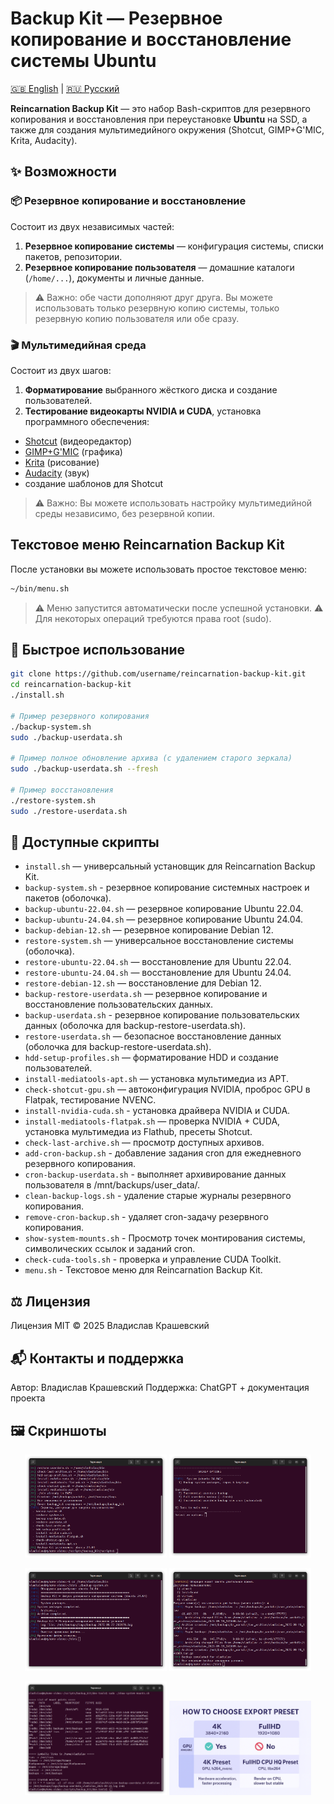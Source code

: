 # Backup Kit — Резервное копирование и восстановление системы Ubuntu

[🇬🇧 English](../EN/README_EN.md) | [🇷🇺 Русский](README_RU.md)

**Reincarnation Backup Kit** — это набор Bash-скриптов для резервного копирования и восстановления при переустановке **Ubuntu** на SSD, а также для создания мультимедийного окружения (Shotcut, GIMP+G'MIC, Krita, Audacity).

## ✨ Возможности

### 📦 Резервное копирование и восстановление
Состоит из двух независимых частей:
1. **Резервное копирование системы** — конфигурация системы, списки пакетов, репозитории.
2. **Резервное копирование пользователя** — домашние каталоги (`/home/...`), документы и личные данные.

> ⚠️ Важно: обе части дополняют друг друга. Вы можете использовать только резервную копию системы, только резервную копию пользователя или обе сразу.

### 🎬 Мультимедийная среда
Состоит из двух шагов:
1. **Форматирование** выбранного жёсткого диска и создание пользователей.
2. **Тестирование видеокарты NVIDIA и CUDA**, установка программного обеспечения:
- [Shotcut](https://shotcut.org/) (видеоредактор)
- [GIMP+G'MIC](https://gmic.eu/) (графика)
- [Krita](https://krita.org/en/) (рисование)
- [Audacity](https://www.audacityteam.org/) (звук)
- создание шаблонов для Shotcut

> ⚠️ Важно: Вы можете использовать настройку мультимедийной среды независимо, без резервной копии.

## Текстовое меню Reincarnation Backup Kit

После установки вы можете использовать простое текстовое меню:
```bash
~/bin/menu.sh
```

> ⚠️ Меню запустится автоматически после успешной установки.
> ⚠️ Для некоторых операций требуются права root (sudo).


## 🚀 Быстрое использование

```bash
git clone https://github.com/username/reincarnation-backup-kit.git
cd reincarnation-backup-kit
./install.sh

# Пример резервного копирования
./backup-system.sh
sudo ./backup-userdata.sh

# Пример полное обновление архива (с удалением старого зеркала)
sudo ./backup-userdata.sh --fresh

# Пример восстановления
./restore-system.sh
sudo ./restore-userdata.sh
```

## 📜 Доступные скрипты

- `install.sh` — универсальный установщик для Reincarnation Backup Kit.
- `backup-system.sh` - резервное копирование системных настроек и пакетов (оболочка).
- `backup-ubuntu-22.04.sh` — резервное копирование Ubuntu 22.04.
- `backup-ubuntu-24.04.sh` — резервное копирование Ubuntu 24.04.
- `backup-debian-12.sh` — резервное копирование Debian 12.
- `restore-system.sh` — универсальное восстановление системы (оболочка).
- `restore-ubuntu-22.04.sh` — восстановление для Ubuntu 22.04.
- `restore-ubuntu-24.04.sh` — восстановление для Ubuntu 24.04.
- `restore-debian-12.sh` — восстановление для Debian 12.
- `backup-restore-userdata.sh` — резервное копирование и восстановление пользовательских данных.
- `backup-userdata.sh` - резервное копирование пользовательских данных (оболочка для backup-restore-userdata.sh).
- `restore-userdata.sh` — безопасное восстановление данных (оболочка для backup-restore-userdata.sh).
- `hdd-setup-profiles.sh` — форматирование HDD и создание пользователей.
- `install-mediatools-apt.sh` — установка мультимедиа из APT.
- `check-shotcut-gpu.sh` — автоконфигурация NVIDIA, проброс GPU в Flatpak, тестирование NVENC.
- `install-nvidia-cuda.sh` - установка драйвера NVIDIA и CUDA.
- `install-mediatools-flatpak.sh` — проверка NVIDIA + CUDA, установка мультимедиа из Flathub, пресеты Shotcut.
- `check-last-archive.sh` — просмотр доступных архивов.
- `add-cron-backup.sh` - добавление задания cron для ежедневного резервного копирования.
- `cron-backup-userdata.sh` - выполняет архивирование данных пользователя в /mnt/backups/user_data/.
- `clean-backup-logs.sh` - удаление старые журналы резервного копирования. 
- `remove-cron-backup.sh` - удаляет cron-задачу резервного копирования.
- `show-system-mounts.sh` - Просмотр точек монтирования системы, символических ссылок и заданий cron.
- `check-cuda-tools.sh` - проверка и управление CUDA Toolkit.
- `menu.sh` - Текстовое меню для Reincarnation Backup Kit.

## ⚖️ Лицензия

Лицензия MIT © 2025 Владислав Крашевский

## 📬 Контакты и поддержка

Автор: Владислав Крашевский
Поддержка: ChatGPT + документация проекта

## 🖼️ Скриншоты

<p align="center"> 
<img src="../../images/Backup_Kit_Install.png" width="45%"/> 
<img src="../../images/Backup_Kit_Text_Menu.png" width="45%"/> </p>  </p> 
<p align="center"> 
<img src="../../images/Backup_Kit_System_backup.png" width="45%"/>
<img src="../../images/Backup_Kit_Backup_userdata.png" width="45%"/> </p> 
<p align="center"> 
<img src="../../images/Backup_Kit_System_Mounts.png" width="45%"/>
<img src="../../images/Backup_Kit_Shotcut_presets_ChatGPTChart.png" width="45%"/> </p> 
